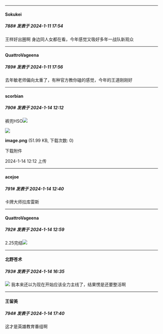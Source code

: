 
*****

####  Sokukei  
##### 788#       发表于 2024-1-11 17:54

王样好出圈啊 身边同人女都在看，今年感觉又吸好多年一战队新观众

*****

####  QuattroVageena  
##### 789#       发表于 2024-1-11 17:56

去年敏老师偏向太重了，有种官方教你磕的感觉，今年的王道刚刚好


*****

####  scorbian  
##### 790#       发表于 2024-1-14 12:12

裤兜HSO<img src="https://static.saraba1st.com/image/smiley/face2017/077.png" referrerpolicy="no-referrer">

<img src="https://img.saraba1st.com/forum/202401/14/121237k5ng044eevr0xrsr.png" referrerpolicy="no-referrer">

<strong>image.png</strong> (51.99 KB, 下载次数: 0)

下载附件

2024-1-14 12:12 上传


*****

####  acejoe  
##### 791#       发表于 2024-1-14 12:40

卡牌大师拉库雷斯


*****

####  QuattroVageena  
##### 792#       发表于 2024-1-14 12:59

2.25完结<img src="https://static.saraba1st.com/image/smiley/face2017/136.png" referrerpolicy="no-referrer">


*****

####  北野苍术  
##### 793#       发表于 2024-1-14 16:35

<img src="https://static.saraba1st.com/image/smiley/face2017/066.png" referrerpolicy="no-referrer"> 我本来还以为现在开始应该全力主线了，结果愣是还要整活啊


*****

####  王留美  
##### 794#       发表于 2024-1-14 17:40

这才是英雄教育番组啊

